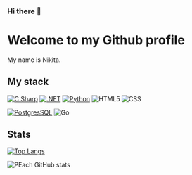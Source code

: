 ### Hi there 👋

# Welcome to my Github profile

My name is Nikita.

## My stack

[![C Sharp](https://img.shields.io/static/v1?style=for-the-badge&message=CSharp&color=blue&logo=C+Sharp&logoColor=FFFFFF&label=)](https://learn.microsoft.com/en-us/dotnet/csharp/)
[![.NET](https://img.shields.io/static/v1?style=for-the-badge&message=.NET&color=512BD4&logo=.NET&logoColor=FFFFFF&label=)](https://dotnet.microsoft.com/en-us/)
[![Python](https://img.shields.io/badge/python-gray?style=for-the-badge&logo=python&logoColor=yellow)](https://www.python.org/)
![HTML5](https://img.shields.io/badge/-HTML5-E34F26?style=for-the-badge&logo=HTML5&logoColor=white)
![CSS](https://img.shields.io/badge/-CSS3-E34F26?style=for-the-badge&color=green&logo=CSS3&logoColor=white)

[![PostgresSQL](https://camo.githubusercontent.com/95a15266c9b093e9070410fa62c8dcba6611e79edd738e0ded7ec5b52541d6c4/68747470733a2f2f696d672e736869656c64732e696f2f7374617469632f76313f7374796c653d666f722d7468652d6261646765266d6573736167653d506f737467726553514c26636f6c6f723d343136394531266c6f676f3d506f737467726553514c266c6f676f436f6c6f723d464646464646266c6162656c3d)](https://www.postgresql.org/)
![Go](https://img.shields.io/badge/go-%2300ADD8.svg?style=for-the-badge&logo=go&logoColor=white)

## Stats 
[![Top Langs](https://github-readme-stats.vercel.app/api/top-langs/?username=vsPeach&theme=codeSTACKr&langs_count=5)](https://github.com/anuraghazra/github-readme-stats)

![PEach GitHub stats](https://github-readme-stats.vercel.app/api?username=vsPEach&show_icons=true&theme=codeSTACKr)

